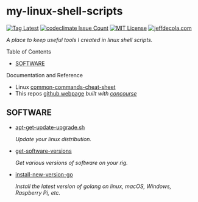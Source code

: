 # my-linux-shell-scripts

[![Tag Latest](https://badgen.net/github/tag/JeffDeCola/my-linux-shell-scripts)](https://github.com/JeffDeCola/my-linux-shell-scripts/tags)
[![codeclimate Issue Count](https://codeclimate.com/github/JeffDeCola/my-linux-shell-scripts/badges/issue_count.svg)](https://codeclimate.com/github/JeffDeCola/my-linux-shell-scripts/issues)
[![MIT License](http://img.shields.io/:license-mit-blue.svg)](http://jeffdecola.mit-license.org)
[![jeffdecola.com](https://img.shields.io/badge/website-jeffdecola.com-blue)](https://jeffdecola.com)

_A place to keep useful tools I created in linux shell scripts._

Table of Contents

* [SOFTWARE](https://github.com/JeffDeCola/my-linux-shell-scripts#software)

Documentation and Reference

* Linux
  [common-commands-cheat-sheet](https://github.com/JeffDeCola/my-cheat-sheets/tree/master/software/development/operating-systems/linux/common-commands-cheat-sheet)
* This repos
  [github webpage](https://jeffdecola.github.io/my-linux-shell-scripts/)
  _built with
  [concourse](https://github.com/JeffDeCola/my-linux-shell-scripts/blob/master/ci-README.md)_

## SOFTWARE

* [apt-get-update-upgrade.sh](https://github.com/JeffDeCola/my-linux-shell-scripts/tree/master/software/apt-get-update-upgrade)

  _Update your linux distribution._

* [get-software-versions](https://github.com/JeffDeCola/my-linux-shell-scripts/tree/master/software/get-software-versions)

  _Get various versions of software on your rig._

* [install-new-version-go](https://github.com/JeffDeCola/my-linux-shell-scripts/tree/master/software/install-new-version-go)

  _Install the latest version of golang on linux, macOS, Windows, Raspberry Pi, etc._
